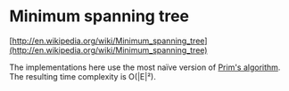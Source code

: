 # Minimum spanning tree

[http://en.wikipedia.org/wiki/Minimum_spanning_tree](http://en.wikipedia.org/wiki/Minimum_spanning_tree)

The implementations here use the most naïve version of [Prim's algorithm](http://en.wikipedia.org/wiki/Prim%27s_algorithm). The resulting time complexity is O(|E|²).
